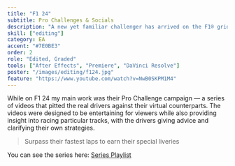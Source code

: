 ```yaml
---
title: "F1 24"
subtitle: Pro Challenges & Socials
description: "A new yet familiar challenger has arrived on the F1® grid."
skill: ["editing"]
category: EA
accent: "#7E0BE3"
order: 2
role: "Edited, Graded"
tools: ["After Effects", "Premiere", "DaVinci Resolve"]
poster: "/images/editing/f124.jpg"
feature: "https://www.youtube.com/watch?v=NwB0SKPM1M4"
---
```


<script>
  import YouTube from '$lib/components/YouTube.svelte';
</script>

While on F1 24 my main work was their Pro Challenge campaign — a series of videos that pitted the real drivers against their virtual counterparts. The videos were designed to be entertaining for viewers while also providing insight into racing particular tracks, with the drivers giving advice and clarifying their own strategies.

> Surpass their fastest laps to earn their special liveries

<YouTube url="https://www.youtube.com/watch?v=1LvydN3jMvE" />

You can see the series here:
[Series Playlist](https://www.youtube.com/playlist?list=PLdeld3cKzBQ8u9SQBG4b9ECV1CcOjFgVk)
